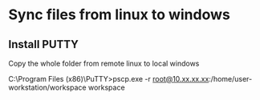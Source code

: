 # Sync files from linux to windows
## Install PUTTY

Copy the whole folder from remote linux to local windows

C:\Program Files (x86)\PuTTY>pscp.exe -r root@10.xx.xx.xx:/home/user-workstation/workspace workspace

